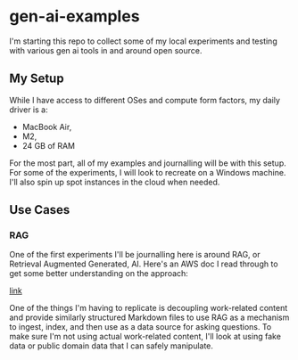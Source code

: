 # gen-ai-examples

I'm starting this repo to collect some of my local experiments and testing with various gen ai tools in and around open source.

## My Setup

While I have access to different OSes and compute form factors, my daily driver is a:

- MacBook Air, 
- M2,
- 24 GB of RAM

For the most part, all of my examples and journalling will be with this setup. For some of the experiments, I will look to recreate on a Windows machine. I'll also spin up spot instances in the cloud when needed.  


## Use Cases

### RAG 

One of the first experiments I'll be journalling here is around RAG, or Retrieval Augmented Generated, AI. Here's an AWS doc I read through to get some better understanding on the approach:

[link](https://docs.aws.amazon.com/sagemaker/latest/dg/jumpstart-foundation-models-customize-rag.html)

One of the things I'm having to replicate is decoupling work-related content and provide similarly structured Markdown files to use RAG as a mechanism to ingest, index, and then use as a data source for asking questions. To make sure I'm not using actual work-related content, I'll look at using fake data or public domain data that I can safely manipulate. 
